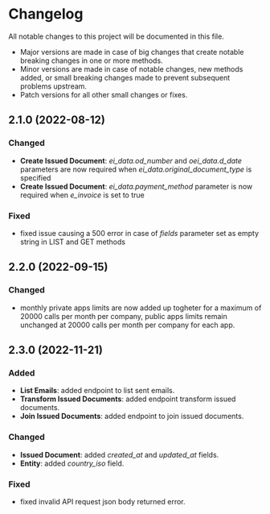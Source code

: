 # Changelog

All notable changes to this project will be documented in this file.
* Major versions are made in case of big changes that create notable breaking changes in one or more methods.
* Minor versions are made in case of notable changes, new methods added, or small breaking changes made to prevent subsequent problems upstream.
* Patch versions for all other small changes or fixes.

## 2.1.0 (2022-08-12)

### Changed

* **Create Issued Document**: *ei_data.od_number* and *oei_data.d_date* parameters are now required when *ei_data.original_document_type* is specified
* **Create Issued Document**: *ei_data.payment_method* parameter is now required when *e_invoice* is set to true

### Fixed

* fixed issue causing a 500 error in case of *fields* parameter set as empty string in LIST and GET methods

## 2.2.0 (2022-09-15)

### Changed

* monthly private apps limits are now added up togheter for a maximum of 20000 calls per month per company, public apps limits remain unchanged at 20000 calls per month per company for each app.

## 2.3.0 (2022-11-21)

### Added

* **List Emails**: added endpoint to list sent emails.
* **Transform Issued Documents**: added endpoint transform issued documents.
* **Join Issued Documents**: added endpoint to join issued documents.

### Changed

* **Issued Document**: added *created_at* and *updated_at* fields.
* **Entity**: added *country_iso* field.

### Fixed

* fixed invalid API request json body returned error.

